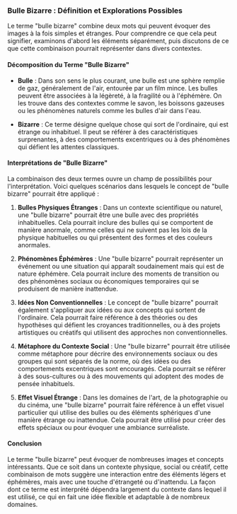 ### Bulle Bizarre : Définition et Explorations Possibles

Le terme "bulle bizarre" combine deux mots qui peuvent évoquer des images à la fois simples et étranges. Pour comprendre ce que cela peut signifier, examinons d'abord les éléments séparément, puis discutons de ce que cette combinaison pourrait représenter dans divers contextes.

#### Décomposition du Terme "Bulle Bizarre"
- **Bulle** : Dans son sens le plus courant, une bulle est une sphère remplie de gaz, généralement de l'air, entourée par un film mince. Les bulles peuvent être associées à la légèreté, à la fragilité ou à l'éphémère. On les trouve dans des contextes comme le savon, les boissons gazeuses ou les phénomènes naturels comme les bulles d'air dans l'eau.

- **Bizarre** : Ce terme désigne quelque chose qui sort de l'ordinaire, qui est étrange ou inhabituel. Il peut se référer à des caractéristiques surprenantes, à des comportements excentriques ou à des phénomènes qui défient les attentes classiques.

#### Interprétations de "Bulle Bizarre"
La combinaison des deux termes ouvre un champ de possibilités pour l'interprétation. Voici quelques scénarios dans lesquels le concept de "bulle bizarre" pourrait être appliqué :

1. **Bulles Physiques Étranges** : Dans un contexte scientifique ou naturel, une "bulle bizarre" pourrait être une bulle avec des propriétés inhabituelles. Cela pourrait inclure des bulles qui se comportent de manière anormale, comme celles qui ne suivent pas les lois de la physique habituelles ou qui présentent des formes et des couleurs anormales.

2. **Phénomènes Éphémères** : Une "bulle bizarre" pourrait représenter un événement ou une situation qui apparaît soudainement mais qui est de nature éphémère. Cela pourrait inclure des moments de transition ou des phénomènes sociaux ou économiques temporaires qui se produisent de manière inattendue.

3. **Idées Non Conventionnelles** : Le concept de "bulle bizarre" pourrait également s'appliquer aux idées ou aux concepts qui sortent de l'ordinaire. Cela pourrait faire référence à des théories ou des hypothèses qui défient les croyances traditionnelles, ou à des projets artistiques ou créatifs qui utilisent des approches non conventionnelles.

4. **Métaphore du Contexte Social** : Une "bulle bizarre" pourrait être utilisée comme métaphore pour décrire des environnements sociaux ou des groupes qui sont séparés de la norme, où des idées ou des comportements excentriques sont encouragés. Cela pourrait se référer à des sous-cultures ou à des mouvements qui adoptent des modes de pensée inhabituels.

5. **Effet Visuel Étrange** : Dans les domaines de l'art, de la photographie ou du cinéma, une "bulle bizarre" pourrait faire référence à un effet visuel particulier qui utilise des bulles ou des éléments sphériques d'une manière étrange ou inattendue. Cela pourrait être utilisé pour créer des effets spéciaux ou pour évoquer une ambiance surréaliste.

#### Conclusion
Le terme "bulle bizarre" peut évoquer de nombreuses images et concepts intéressants. Que ce soit dans un contexte physique, social ou créatif, cette combinaison de mots suggère une interaction entre des éléments légers et éphémères, mais avec une touche d'étrangeté ou d'inattendu. La façon dont ce terme est interprété dépendra largement du contexte dans lequel il est utilisé, ce qui en fait une idée flexible et adaptable à de nombreux domaines.